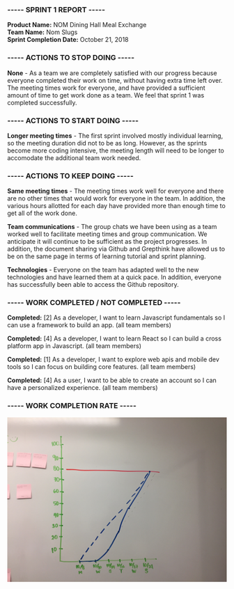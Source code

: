 ### ----- SPRINT 1 REPORT -----
**Product Name:** NOM Dining Hall Meal Exchange  
**Team Name:** Nom Slugs  
**Sprint Completion Date:** October 21, 2018  
  
  
  
  

### ----- ACTIONS TO STOP DOING -----  
**None** - As a team we are completely satisfied with our progress because everyone completed their work on time, without having extra time left over. The meeting times work for everyone, and have provided a sufficient amount of time to get work done as a team. We feel that sprint 1 was completed successfully.  


### ----- ACTIONS TO START DOING -----  
**Longer meeting times** - The first sprint involved mostly individual learning, so the meeting duration did not to be as long. However, as the sprints become more coding intensive, the meeting length will need to be longer to accomodate the additional team work needed.   


### ----- ACTIONS TO KEEP DOING -----  
**Same meeting times** - The meeting times work well for everyone and there are no other times that would work for everyone in the team. In addition, the various hours allotted for each day have provided more than enough time to get all of the work done.  

**Team communications** - The group chats we have been using as a team worked well to facilitate meeting times and group communication. We anticipate it will continue to be sufficient as the project progresses. In addition, the document sharing via Github and Grepthink have allowed us to be on the same page in terms of learning tutorial and sprint planning.  

**Technologies** - Everyone on the team has adapted well to the new technologies and have learned them at a quick pace. In addition, everyone has successfully been able to access the Github repository.  


### ----- WORK COMPLETED / NOT COMPLETED -----  
**Completed:** [2] As a developer, I want to learn Javascript fundamentals so I can use a framework to build an app. (all team members)  

**Completed:** [4] As a developer, I want to learn React so I can build a cross platform app in Javascript. (all team members)

**Completed:** [1] As a developer, I want to explore web apis and mobile dev tools so I can focus on building core features. (all team members)  

**Completed:** [4] As a user, I want to be able to create an account so I can have a personalized experience. (all team members)  



### ----- WORK COMPLETION RATE -----  
![sprint 1 final burn up chart](images/sprint_1_burn_up_3.jpg)  

